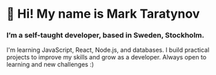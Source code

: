# 👋 Hi! My name is Mark Taratynov
### I’m a self-taught developer, based in Sweden, Stockholm. 
I'm learning JavaScript, React, Node.js, and databases. I build practical projects to improve my skills and grow as a developer. Always open to learning and new challenges :)
